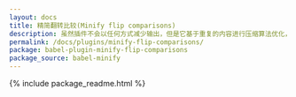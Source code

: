 ```yaml
---
layout: docs
title: 精简翻转比较(Minify flip comparisons)
description: 虽然插件不会以任何方式减少输出，但是它基于重复的内容进行压缩算法优化，例如 gzip
permalink: /docs/plugins/minify-flip-comparisons/
package: babel-plugin-minify-flip-comparisons
package_source: babel-minify
---
```


{% include package_readme.html %}
